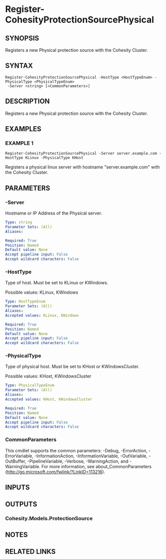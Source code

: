 # Register-CohesityProtectionSourcePhysical

## SYNOPSIS
Registers a new Physical protection source with the Cohesity Cluster.

## SYNTAX

```
Register-CohesityProtectionSourcePhysical -HostType <HostTypeEnum> -PhysicalType <PhysicalTypeEnum>
 -Server <string> [<CommonParameters>]
```

## DESCRIPTION
Registers a new Physical protection source with the Cohesity Cluster.

## EXAMPLES

### EXAMPLE 1
```
Register-CohesityProtectionSourcePhysical -Server server.example.com -HostType KLinux -PhysicalType KHost
```

Registers a physical linux server with hostname "server.example.com" with the Cohesity Cluster.

## PARAMETERS

### -Server
Hostname or IP Address of the Physical server.

```yaml
Type: string
Parameter Sets: (All)
Aliases:

Required: True
Position: Named
Default value: None
Accept pipeline input: False
Accept wildcard characters: False
```

### -HostType
Type of host.
Must be set to KLinux or KWindows.

Possible values: KLinux, KWindows

```yaml
Type: HostTypeEnum
Parameter Sets: (All)
Aliases:
Accepted values: KLinux, KWindows

Required: True
Position: Named
Default value: None
Accept pipeline input: False
Accept wildcard characters: False
```

### -PhysicalType
Type of physical host.
Must be set to KHost or KWindowsCluster.

Possible values: KHost, KWindowsCluster

```yaml
Type: PhysicalTypeEnum
Parameter Sets: (All)
Aliases:
Accepted values: KHost, KWindowsCluster

Required: True
Position: Named
Default value: None
Accept pipeline input: False
Accept wildcard characters: False
```

### CommonParameters
This cmdlet supports the common parameters: -Debug, -ErrorAction, -ErrorVariable, -InformationAction, -InformationVariable, -OutVariable, -OutBuffer, -PipelineVariable, -Verbose, -WarningAction, and -WarningVariable.
For more information, see about_CommonParameters (http://go.microsoft.com/fwlink/?LinkID=113216).

## INPUTS

## OUTPUTS

### Cohesity.Models.ProtectionSource
## NOTES

## RELATED LINKS
